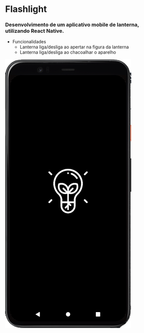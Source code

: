 # Flashlight
### Desenvolvimento de um aplicativo mobile de lanterna, utilizando React Native.

- Funcionalidades
  - Lanterna liga/desliga ao apertar na figura da lanterna
  - Lanterna liga/desliga ao chacoalhar o aparelho

![Lanterna Desligada](assets/img/dark.png)
